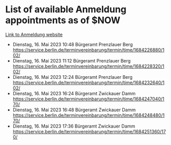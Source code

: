 # List of available Anmeldung appointments as of $NOW
[Link to Anmeldung website](https://service.berlin.de/terminvereinbarung/termin/tag.php?termin=1&anliegen[]=120686&dienstleisterlist=122210,122217,327316,122219,327312,122227,327314,122231,327346,122243,327348,122254,122252,329742,122260,329745,122262,329748,122271,327278,122273,327274,122277,327276,330436,122280,327294,122282,327290,122284,327292,122291,327270,122285,327266,122286,327264,122296,327268,150230,329760,122297,327286,122294,327284,122312,329763,122314,329775,122304,327330,122311,327334,122309,327332,317869,122281,327352,122279,329772,122283,122276,327324,122274,327326,122267,329766,122246,327318,122251,327320,122257,327322,122208,327298,122226,327300&herkunft=http%3A%2F%2Fservice.berlin.de%2Fdienstleistung%2F120686%2F)
- Dienstag, 16. Mai 2023 10:48 Bürgeramt Prenzlauer Berg https://service.berlin.de/terminvereinbarung/termin/time/1684226880/102/
- Dienstag, 16. Mai 2023 11:12 Bürgeramt Prenzlauer Berg https://service.berlin.de/terminvereinbarung/termin/time/1684228320/102/
- Dienstag, 16. Mai 2023 12:24 Bürgeramt Prenzlauer Berg https://service.berlin.de/terminvereinbarung/termin/time/1684232640/102/
- Dienstag, 16. Mai 2023 16:24 Bürgeramt Zwickauer Damm https://service.berlin.de/terminvereinbarung/termin/time/1684247040/170/
- Dienstag, 16. Mai 2023 16:48 Bürgeramt Zwickauer Damm https://service.berlin.de/terminvereinbarung/termin/time/1684248480/170/
- Dienstag, 16. Mai 2023 17:36 Bürgeramt Zwickauer Damm https://service.berlin.de/terminvereinbarung/termin/time/1684251360/170/
